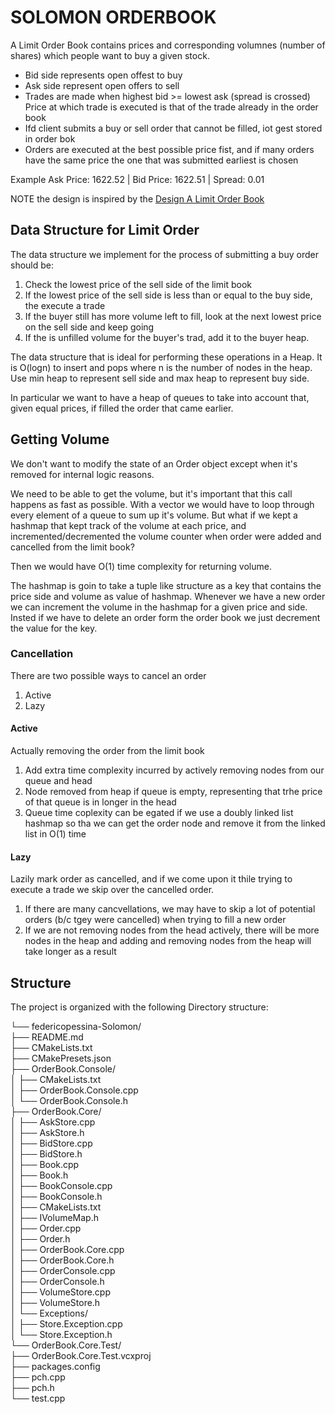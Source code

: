 # SOLOMON ORDERBOOK

A Limit Order Book contains prices and corresponding volumnes (number of shares) which people want to buy a given stock.
- Bid side represents open offest to buy
- Ask side represent open offers to sell
- Trades are made when highest bid >= lowest ask (spread is crossed)
	Price at which trade is executed is that of the trade already in the order book
- Ifd client submits a buy or sell order that cannot be filled, iot gest stored in order bok
- Orders are executed at the best possible price fist, and if many orders have the same price the one that was submitted
earliest is chosen

Example
Ask Price: 1622.52 | Bid Price: 1622.51 | Spread: 0.01

NOTE the design is inspired by the [Design A Limit Order Book](https://www.youtube.com/watch?v=nmYx6tQxtSs&t=10s)

## Data Structure for Limit Order
The data structure we implement for the process of submitting a buy order should be:
1. Check the lowest price of the sell side of the limit book
2. If the lowest price of the sell side is less than or equal to the buy side, the execute a trade
3. If the buyer still has more volume left to fill, look at the next lowest price on the sell side and keep going
4. If the is unfilled volume for the buyer's trad, add it to the buyer heap.

The data structure that is ideal for performing these operations in a Heap.
It is O(logn) to insert and pops where n is the number of nodes in the heap.
Use min heap to represent sell side and max heap to represent buy side.

In particular we want to have a heap of queues to take into account that, given equal prices, if filled the order
that came earlier.

## Getting Volume
We don't want to modify the state of an Order object except when it's removed for internal logic reasons.

We need to be able to get the volume, but it's important that this call happens as fast as possible.
With a vector we would have to loop through every element of a queue to sum up it's volume.
But what if we kept a hashmap that kept track of the volume at each price, and incremented/decremented the volume
counter when order were added and cancelled from the limit book?

Then we would have O(1) time complexity for returning volume.

The hashmap is goin to take a tuple like structure as a key that contains the price side and volume as value of hashmap.
Whenever we have a new order we can increment the volume in the hashmap for a given price and side.
Insted if we have to delete an order form the order book we just decrement the value for the key.

### Cancellation
There are two possible ways to cancel an order
1. Active
2. Lazy

#### Active
Actually removing the order from the limit book
1. Add extra time complexity incurred by actively removing nodes from our queue and head
2. Node removed from heap if queue is empty, representing that trhe price of that queue is in longer in the head
3. Queue time coplexity can be egated if we use a doubly linked list hashmap so tha we can get the order node 
and remove it from the linked list in O(1) time

#### Lazy 
Lazily mark order as cancelled, and if we come upon it thile trying to execute a trade we skip over the cancelled order.
1. If there are many cancvellations, we may have to skip a lot of potential orders (b/c tgey were cancelled)
when trying to fill a new order
2. If we are not removing nodes from the head actively, there will be more nodes in the heap and adding and removing
nodes from the heap will take longer as a result


## Structure
The project is organized with the following Directory structure:

└── federicopessina-Solomon/<br/>
    ├── README.md<br/>
    ├── CMakeLists.txt<br/>
    ├── CMakePresets.json<br/>
    ├── OrderBook.Console/<br/>
    │   ├── CMakeLists.txt<br/>
    │   ├── OrderBook.Console.cpp<br/>
    │   └── OrderBook.Console.h<br/>
    ├── OrderBook.Core/<br/>
    │   ├── AskStore.cpp<br/>
    │   ├── AskStore.h<br/>
    │   ├── BidStore.cpp<br/>
    │   ├── BidStore.h<br/>
    │   ├── Book.cpp<br/>
    │   ├── Book.h<br/>
    │   ├── BookConsole.cpp<br/>
    │   ├── BookConsole.h<br/>
    │   ├── CMakeLists.txt<br/>
    │   ├── IVolumeMap.h<br/>
    │   ├── Order.cpp<br/>
    │   ├── Order.h<br/>
    │   ├── OrderBook.Core.cpp<br/>
    │   ├── OrderBook.Core.h<br/>
    │   ├── OrderConsole.cpp<br/>
    │   ├── OrderConsole.h<br/>
    │   ├── VolumeStore.cpp<br/>
    │   ├── VolumeStore.h<br/>
    │   └── Exceptions/<br/>
    │       ├── Store.Exception.cpp<br/>
    │       └── Store.Exception.h<br/>
    └── OrderBook.Core.Test/<br/>
        ├── OrderBook.Core.Test.vcxproj<br/>
        ├── packages.config<br/>
        ├── pch.cpp<br/>
        ├── pch.h<br/>
        └── test.cpp<br/>


